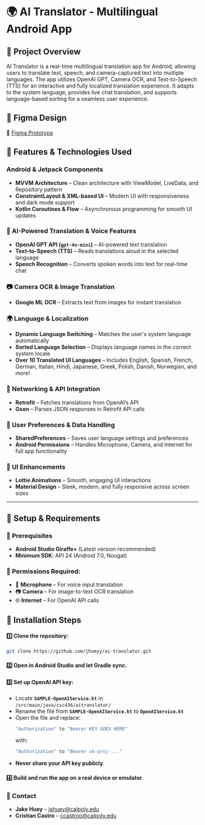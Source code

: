 # 🌍 AI Translator - Multilingual Android App 

## 📌 Project Overview
AI Translator is a real-time multilingual translation app for Android, allowing users to translate text, speech, and camera-captured text into multiple languages. The app utilizes OpenAI GPT, Camera OCR, and Text-to-Speech (TTS) for an interactive and fully localized translation experience. It adapts to the system language, provides live chat translation, and supports language-based sorting for a seamless user experience.

## 🎨 Figma Design
🔗 [Figma Prototype](https://www.figma.com/design/LuauTcANEWA5ANi4GgqvaM/Translator-App?node-id=0-1&t=VU6aw3y1WoJsYRAr-1)

## 📱 Features & Technologies Used
### Android & Jetpack Components
- **MVVM Architecture** – Clean architecture with ViewModel, LiveData, and Repository pattern
- **ConstraintLayout & XML-based UI** – Modern UI with responsiveness and dark mode support
- **Kotlin Coroutines & Flow** – Asynchronous programming for smooth UI updates

### 🧠 AI-Powered Translation & Voice Features
- **OpenAI GPT API (`gpt-4o-mini`)** – AI-powered text translation
- **Text-to-Speech (TTS)** – Reads translations aloud in the selected language
- **Speech Recognition** – Converts spoken words into text for real-time chat

### 📷 Camera OCR & Image Translation
- **Google ML OCR** – Extracts text from images for instant translation

### 🌍 Language & Localization
- **Dynamic Language Switching** – Matches the user's system language automatically
- **Sorted Language Selection** – Displays language names in the correct system locale
- **Over 10 Translated UI Languages** – Includes English, Spanish, French, German, Italian, Hindi, Japanese, Greek, Polish, Danish, Norwegian, and more!

### 🔗 Networking & API Integration
- **Retrofit** – Fetches translations from OpenAI’s API
- **Gson** – Parses JSON responses in Retrofit API calls

### 🔄 User Preferences & Data Handling
- **SharedPreferences** – Saves user language settings and preferences
- **Android Permissions** – Handles Microphone, Camera, and Internet for full app functionality

### 🎨 UI Enhancements
- **Lottie Animations** – Smooth, engaging UI interactions
- **Material Design** – Sleek, modern, and fully responsive across screen sizes

---

## 📌 Setup & Requirements

### 🔧 Prerequisites
- **Android Studio Giraffe+** (Latest version recommended)
- **Minimum SDK**: API 24 (Android 7.0, Nougat)

### 📜 Permissions Required:
- 🎤 **Microphone** – For voice input translation  
- 📷 **Camera** – For image-to-text OCR translation  
- 🌐 **Internet** – For OpenAI API calls  

## 📂 Installation Steps
#### 1️⃣ Clone the repository:
```sh
git clone https://github.com/jhueyy/ai-translator.git
```
#### 2️⃣ Open in Android Studio and let Gradle sync.
#### 3️⃣ Set up OpenAI API key:
- Locate **`SAMPLE-OpenAIService.kt`** in `/src/main/java/csc436/aitranslator/`
- Rename the file from **`SAMPLE-OpenAIService.kt`** to **`OpenAIService.kt`**
- Open the file and replace:
  ```kotlin
  "Authorization" to "Bearer KEY GOES HERE"
  ```
  with:
  ```kotlin
  "Authorization" to "Bearer sk-proj-..."
  ```
- **Never share your API key publicly**.
#### 4️⃣ Build and run the app on a real device or emulator.

### 📩 Contact
- **Jake Huey** – [jahuey@calpoly.edu](mailto:jahuey@calpoly.edu)  
- **Cristian Castro** – [ccastroo@calpoly.edu](mailto:ccastroo@calpoly.edu)  
